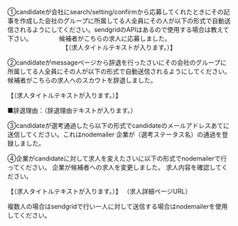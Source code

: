 ①candidateが会社にsearch/setting/confirmから応募してくれたときにその記事を作成した会社のグループに所属してる人全員にその人が以下の形式で自動送信されるようにしてください。sendgridのAPIはあるので使用する場合は教えて下さい。
　　　　候補者がこちらの求人に応募しました。
　　　　　
　　　　【（求人タイトルテキストが入ります。）】

②candidateがmessageページから辞退を行ったさいにその会社のグループに所属してる人全員にその人が以下の形式で自動送信されるようにしてください。
候補者がこちらの求人へのスカウトを辞退しました。

【（求人タイトルテキストが入ります。）】

■辞退理由：（辞退理由テキストが入ります。）


③candidateが選考通過したら以下の形式でcandidateのメールアドレスあてに送信してください。これはnodemailer
企業が（選考ステータス名）の通過を登録しました。


④企業がcandidateに対して求人を変えたさいに以下の形式でnodemailerで行ってください。
企業が候補者への求人を変更しました。
求人内容を確認してください。

【（求人タイトルテキストが入ります。）】
（求人詳細ページURL）

複数人の場合はsendgridで行い一人に対して送信する場合はnodemailerを使用してください。